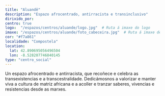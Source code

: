 ```yaml
---
title: "Aluandê"
description: "Espazo afrocentrado, antirracista e transinclusivo"
dirixido_por:
centro: true
logo:  "/espazos/centros/aluande/logo.jpg"  # Ruta á imaxe do logo
imaxe: "/espazos/centros/aluande/foto_cabeceira.jpg"  # Ruta á imaxe de fondo
cor: "#f7a861"
localidade: "Compostela"
location:
  lat: 42.890695056496504
  lon: -8.528207746840145
type: "centro_social"
---
```

Un espazo afrocentrado e antirracista, que recoñece e celebra as transexistencias e a transcestralidade. Dedicámosnos a valorizar e manter viva a cultura de matriz africana e a acoller e tranzar saberes, vivencias e resistencias desde as marxes.